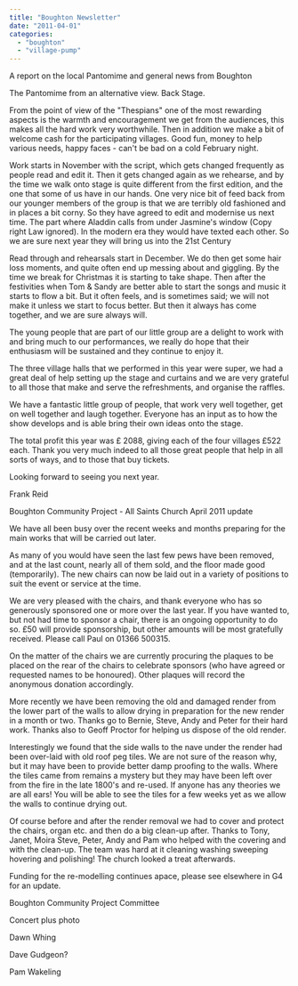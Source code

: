```yaml
---
title: "Boughton Newsletter"
date: "2011-04-01"
categories: 
  - "boughton"
  - "village-pump"
---
```


A report on the local Pantomime and general news from Boughton

The Pantomime from an alternative view. Back Stage.

From the point of view of the "Thespians" one of the most rewarding aspects is the warmth and encouragement we get from the audiences, this makes all the hard work very worthwhile. Then in addition we make a bit of welcome cash for the participating villages. Good fun, money to help various needs, happy faces - can't be bad on a cold February night.

Work starts in November with the script, which gets changed frequently as people read and edit it. Then it gets changed again as we rehearse, and by the time we walk onto stage is quite different from the first edition, and the one that some of us have in our hands. One very nice bit of feed back from our younger members of the group is that we are terribly old fashioned and in places a bit corny. So they have agreed to edit and modernise us next time. The part where Aladdin calls from under Jasmine's window (Copy right Law ignored). In the modern era they would have texted each other. So we are sure next year they will bring us into the 21st Century

Read through and rehearsals start in December. We do then get some hair loss moments, and quite often end up messing about and giggling. By the time we break for Christmas it is starting to take shape. Then after the festivities when Tom & Sandy are better able to start the songs and music it starts to flow a bit. But it often feels, and is sometimes said; we will not make it unless we start to focus better. But then it always has come together, and we are sure always will.

The young people that are part of our little group are a delight to work with and bring much to our performances, we really do hope that their enthusiasm will be sustained and they continue to enjoy it.

The three village halls that we performed in this year were super, we had a great deal of help setting up the stage and curtains and we are very grateful to all those that make and serve the refreshments, and organise the raffles.

We have a fantastic little group of people, that work very well together, get on well together and laugh together. Everyone has an input as to how the show develops and is able bring their own ideas onto the stage.

The total profit this year was £ 2088, giving each of the four villages £522 each. Thank you very much indeed to all those great people that help in all sorts of ways, and to those that buy tickets.

Looking forward to seeing you next year.

Frank Reid

Boughton Community Project - All Saints Church April 2011 update

We have all been busy over the recent weeks and months preparing for the main works that will be carried out later.

As many of you would have seen the last few pews have been removed, and at the last count, nearly all of them sold, and the floor made good (temporarily). The new chairs can now be laid out in a variety of positions to suit the event or service at the time.

We are very pleased with the chairs, and thank everyone who has so generously sponsored one or more over the last year. If you have wanted to, but not had time to sponsor a chair, there is an ongoing opportunity to do so. £50 will provide sponsorship, but other amounts will be most gratefully received. Please call Paul on 01366 500315.

On the matter of the chairs we are currently procuring the plaques to be placed on the rear of the chairs to celebrate sponsors (who have agreed or requested names to be honoured). Other plaques will record the anonymous donation accordingly.

More recently we have been removing the old and damaged render from the lower part of the walls to allow drying in preparation for the new render in a month or two. Thanks go to Bernie, Steve, Andy and Peter for their hard work. Thanks also to Geoff Proctor for helping us dispose of the old render.

Interestingly we found that the side walls to the nave under the render had been over-laid with old roof peg tiles. We are not sure of the reason why, but it may have been to provide better damp proofing to the walls. Where the tiles came from remains a mystery but they may have been left over from the fire in the late 1800's and re-used. If anyone has any theories we are all ears! You will be able to see the tiles for a few weeks yet as we allow the walls to continue drying out.

Of course before and after the render removal we had to cover and protect the chairs, organ etc. and then do a big clean-up after. Thanks to Tony, Janet, Moira Steve, Peter, Andy and Pam who helped with the covering and with the clean-up. The team was hard at it cleaning washing sweeping hovering and polishing! The church looked a treat afterwards.

Funding for the re-modelling continues apace, please see elsewhere in G4 for an update.

Boughton Community Project Committee

Concert plus photo

Dawn Whing

Dave Gudgeon?

Pam Wakeling
